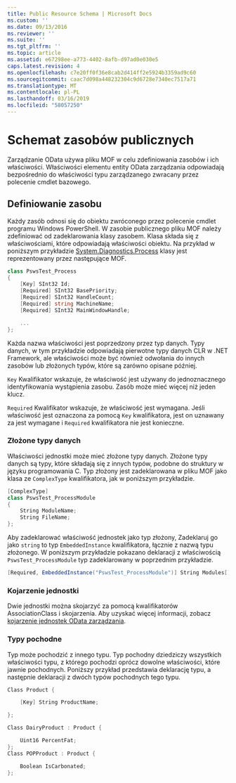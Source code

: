 ```yaml
---
title: Public Resource Schema | Microsoft Docs
ms.custom: ''
ms.date: 09/13/2016
ms.reviewer: ''
ms.suite: ''
ms.tgt_pltfrm: ''
ms.topic: article
ms.assetid: e67298ee-a773-4402-8afb-d97ad0e030e5
caps.latest.revision: 4
ms.openlocfilehash: c7e20ff0f36e8cab2d414ff2e5924b3359ad9c60
ms.sourcegitcommit: caac7d098a448232304c9d6728e7340ec7517a71
ms.translationtype: MT
ms.contentlocale: pl-PL
ms.lasthandoff: 03/16/2019
ms.locfileid: "58057250"
---
```

# <a name="public-resource-schema"></a>Schemat zasobów publicznych

Zarządzanie OData używa pliku MOF w celu zdefiniowania zasobów i ich właściwości. Właściwości elementu entity OData zarządzania odpowiadają bezpośrednio do właściwości typu zarządzanego zwracany przez polecenie cmdlet bazowego.

## <a name="defining-a-resource"></a>Definiowanie zasobu

Każdy zasób odnosi się do obiektu zwróconego przez polecenie cmdlet programu Windows PowerShell. W zasobie publicznego pliku MOF należy zdefiniować od zadeklarowania klasy zasobem. Klasa składa się z właściwościami, które odpowiadają właściwości obiektu. Na przykład w poniższym przykładzie [System.Diagnostics.Process](/dotnet/api/System.Diagnostics.Process) klasy jest reprezentowany przez następujące MOF.

```csharp
class PswsTest_Process
{
    [Key] SInt32 Id;
    [Required] SInt32 BasePriority;
    [Required] SInt32 HandleCount;
    [Required] string MachineName;
    [Required] SInt32 MainWindowHandle;

    ...
};
```

Każda nazwa właściwości jest poprzedzony przez typ danych. Typy danych, w tym przykładzie odpowiadają pierwotne typy danych CLR w .NET Framework, ale właściwości może być również odwołania do innych zasobów lub złożonych typów, które są zarówno opisane później.

`Key` Kwalifikator wskazuje, że właściwość jest używany do jednoznacznego identyfikowania wystąpienia zasobu. Zasób może mieć więcej niż jeden klucz.

`Required` Kwalifikator wskazuje, że właściwość jest wymagana. Jeśli właściwość jest oznaczona za pomocą `Key` kwalifikatora, jest on uznawany za jest wymagane i `Required` kwalifikatora nie jest konieczne.

### <a name="complex-data-types"></a>Złożone typy danych

Właściwości jednostki może mieć złożone typy danych. Złożone typy danych są typy, które składają się z innych typów, podobne do struktury w języku programowania C. Typ złożony jest zadeklarowana w pliku MOF jako klasa ze `ComplexType` kwalifikatora, jak w poniższym przykładzie.

```csharp
[ComplexType]
class PswsTest_ProcessModule
{
    String ModuleName;
    String FileName;
};
```

Aby zadeklarować właściwość jednostek jako typ złożony, Zadeklaruj go jako `string` to typ `EmbeddedInstance` kwalifikatora, łącznie z nazwą typu złożonego. W poniższym przykładzie pokazano deklaracji z właściwością `PswsTest_ProcessModule` typ zadeklarowany w poprzednim przykładzie.

```csharp
[Required, EmbeddedInstance("PswsTest_ProcessModule")] String Modules[];
```

### <a name="associating-entities"></a>Kojarzenie jednostki

Dwie jednostki można skojarzyć za pomocą kwalifikatorów AssociationClass i skojarzenia. Aby uzyskać więcej informacji, zobacz [kojarzenie jednostek OData zarządzania](./associating-management-odata-entities.md).

### <a name="derived-types"></a>Typy pochodne

Typ może pochodzić z innego typu. Typ pochodny dziedziczy wszystkich właściwości typu, z którego pochodzi oprócz dowolne właściwości, które jawnie pochodnych. Poniższy przykład przedstawia deklarację typu, a następnie deklaracji z dwóch typów pochodnych tego typu.

```csharp
Class Product {

    [Key] String ProductName;

};

Class DairyProduct : Product {

    Uint16 PercentFat;
};
Class POPProduct : Product {

    Boolean IsCarbonated;
};
```